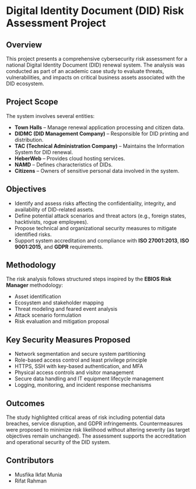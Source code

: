 # Digital Identity Document (DID) Risk Assessment Project

## Overview

This project presents a comprehensive cybersecurity risk assessment for a national Digital Identity Document (DID) renewal system. The analysis was conducted as part of an academic case study to evaluate threats, vulnerabilities, and impacts on critical business assets associated with the DID ecosystem.

## Project Scope

The system involves several entities:
- **Town Halls** – Manage renewal application processing and citizen data.
- **DIDMC (DID Management Company)** – Responsible for DID printing and distribution.
- **TAC (Technical Administration Company)** – Maintains the Information System for DID renewal.
- **HeberWeb** – Provides cloud hosting services.
- **NAMD** – Defines characteristics of DIDs.
- **Citizens** – Owners of sensitive personal data involved in the system.

## Objectives

- Identify and assess risks affecting the confidentiality, integrity, and availability of DID-related assets.
- Define potential attack scenarios and threat actors (e.g., foreign states, hacktivists, rogue employees).
- Propose technical and organizational security measures to mitigate identified risks.
- Support system accreditation and compliance with **ISO 27001:2013**, **ISO 9001:2015**, and **GDPR** requirements.

## Methodology

The risk analysis follows structured steps inspired by the **EBIOS Risk Manager** methodology:
- Asset identification
- Ecosystem and stakeholder mapping
- Threat modeling and feared event analysis
- Attack scenario formulation
- Risk evaluation and mitigation proposal

## Key Security Measures Proposed

- Network segmentation and secure system partitioning
- Role-based access control and least privilege principle
- HTTPS, SSH with key-based authentication, and MFA
- Physical access controls and visitor management
- Secure data handling and IT equipment lifecycle management
- Logging, monitoring, and incident response mechanisms

## Outcomes

The study highlighted critical areas of risk including potential data breaches, service disruption, and GDPR infringements. Countermeasures were proposed to minimize risk likelihood without altering severity (as target objectives remain unchanged). The assessment supports the accreditation and operational security of the DID system.

## Contributors

- Musfika Ikfat Munia   
- Rifat Rahman  




